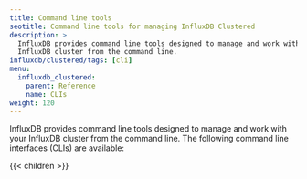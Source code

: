 ```yaml
---
title: Command line tools
seotitle: Command line tools for managing InfluxDB Clustered
description: >
  InfluxDB provides command line tools designed to manage and work with your
  InfluxDB cluster from the command line.
influxdb/clustered/tags: [cli]
menu:
  influxdb_clustered:
    parent: Reference
    name: CLIs
weight: 120
---
```


InfluxDB provides command line tools designed to manage and work with your
InfluxDB cluster from the command line.
The following command line interfaces (CLIs) are available:

{{< children >}}
